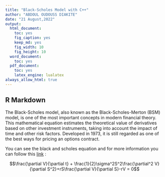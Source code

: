 ```yaml
---
title: "Black-Scholes Model with C++"
author: "ABDOUL OUDOUSS DIAKITE"
date: "21 August,2022"
output:
  html_document: 
    toc: yes
    fig_caption: yes
    keep_md: yes
    fig_width: 10
    fig_height: 10
  word_document: 
    toc: yes
  pdf_document: 
    toc: yes
    latex_engine: lualatex
always_allow_html: true
---
```


## R Markdown

The Black-Scholes model, also known as the Black-Scholes-Merton (BSM) model, is one of the most important concepts in modern financial theory. This mathematical equation estimates the theoretical value of derivatives based on other investment instruments, taking into account the impact of time and other risk factors. Developed in 1973, it is still regarded as one of the best ways for pricing an options contract.

You can see the black and scholes equation and for more information you can follow this [link](https://en.wikipedia.org/wiki/Black%E2%80%93Scholes_model) :


$$\frac{\partial V}{\partial t} + \frac{1}{2}\sigma^2S^2\frac{\partial^2 V}{\partial S^2}+rS\frac{\partial V}{\partial S}-rV = 0$$
